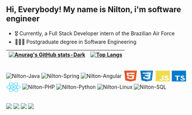 ## Hi, Everybody! My name is Nilton, i'm software engineer
 - 🎖️ Currently, a Full Stack Developer intern of the Brazilian Air Force
 - 👨🏻‍💻 Postgraduate degree in Software Engineering


[![Anurag's GitHub stats-Dark](https://github-readme-stats.vercel.app/api?username=Niltimn&show_icons=true&theme=github_dark&hide=stars,issues&rank_icon=github&hide_border=true)](https://github.com/anuraghazra/github-readme-stats#gh-dark-mode-only) | [![Top Langs](https://github-readme-stats.vercel.app/api/top-langs/?username=Niltimn&layout=normal&theme=github_dark&hide=Python&hide_border=true)](https://github.com/anuraghazra/github-readme-stats#themes) 
| ------------- | ------------- |

  
<div style="display: inline_block"><br>
  <img align="center" alt="Nilton-Java" height="30" width="40" src="https://cdn.jsdelivr.net/gh/devicons/devicon/icons/java/java-original.svg">
  <img align="center" alt="Nilton-Spring" height="30" width="40" src="https://cdn.jsdelivr.net/gh/devicons/devicon/icons/spring/spring-original.svg">
 <img align="center" alt="Nilton-Angular" height="30" width="40" src="https://cdn.jsdelivr.net/gh/devicons/devicon/icons/angularjs/angularjs-original.svg">
  <img align="center" alt="Nilton-HTML" height="30" width="40" src="https://raw.githubusercontent.com/devicons/devicon/master/icons/html5/html5-original.svg">
  <img align="center" alt="Nilton-CSS" height="30" width="40" src="https://raw.githubusercontent.com/devicons/devicon/master/icons/css3/css3-original.svg">
  <img align="center" alt="Nilton-Js" height="30" width="40" src="https://raw.githubusercontent.com/devicons/devicon/master/icons/javascript/javascript-plain.svg">
  <img align="center" alt="Nilton-Ts" height="30" width="40" src="https://raw.githubusercontent.com/devicons/devicon/master/icons/typescript/typescript-plain.svg">
  <img align="center" alt="Nilton-React" height="30" width="40" src="https://raw.githubusercontent.com/devicons/devicon/master/icons/react/react-original.svg">
 <img align="center" alt="Nilton-PHP" height="30" width="40" src="https://cdn.jsdelivr.net/gh/devicons/devicon@latest/icons/php/php-original.svg"> 
 <img align="center" alt="Nilton-Python" height="30" width="40" src="https://cdn.jsdelivr.net/gh/devicons/devicon@latest/icons/python/python-original.svg"> 
  <img align="center" alt="Nilton-Linux" height="30" width="40" src="https://cdn.jsdelivr.net/gh/devicons/devicon/icons/linux/linux-original.svg">
  <img align="center" alt="Nilton-SQL" height="30" width="40" src="https://cdn.jsdelivr.net/gh/devicons/devicon/icons/postgresql/postgresql-original.svg">

</div>
  
  ##
 
<div> 
 <a href="https://devnilton.com.br/" style="text-decoration: none"><img width="auto" src="https://img.shields.io/badge/-DEVNILTON-128?style=for-the-badge" target="_blank"></a>
  <a href="https://www.linkedin.com/in/elenilton-fabiano-2b710b1ba/" target="_blank"><img src="https://img.shields.io/badge/-LinkedIn-%230077B5?style=for-the-badge&logo=linkedin&logoColor=white" target="_blank"></a> 
  <a href="https://medium.com/@eleniltonfabian" target="_blank"><img src="https://img.shields.io/badge/Medium-12100E?style=for-the-badge&logo=medium&logoColor=white" target="_blank"></a> 
  <a href="https://dev.to/niltimn" target="_blank"><img src="https://img.shields.io/badge/-DEV.TO-000?style=for-the-badge" target="_blank"></a> 
</div>
